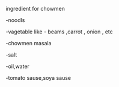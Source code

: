 ingredient for chowmen

-noodls

-vagetable like - beams ,carrot , onion , etc

-chowmen masala

-salt

-oil,water

-tomato sause,soya sause
